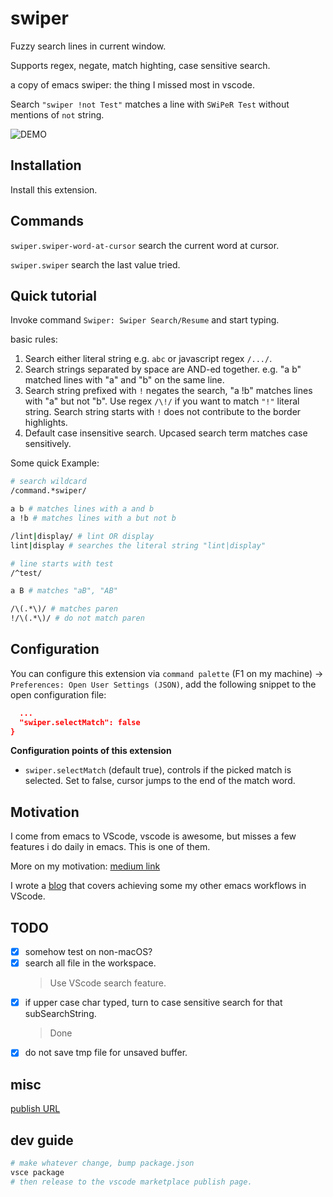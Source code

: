 # swiper

Fuzzy search lines in current window.

Supports regex, negate, match highting, case sensitive search.

a copy of emacs swiper: the thing I missed most in vscode.

Search `"swiper !not Test"` matches a line with `SWiPeR Test` without mentions of `not` string.

![DEMO](./img/swiper-silver.gif)

## Installation

Install this extension.

## Commands

`swiper.swiper-word-at-cursor` search the current word at cursor.

`swiper.swiper` search the last value tried.

## Quick tutorial

Invoke command `Swiper: Swiper Search/Resume` and start typing.

basic rules:

1. Search either literal string e.g. `abc` or javascript regex `/.../`.
2. Search strings separated by space are AND-ed together. e.g. "a b" matched lines with "a" and "b" on the same line.
3. Search string prefixed with `!` negates the search, "a !b" matches lines with "a" but not "b". Use regex `/\!/` if you want to match `"!"` literal string.
   Search string starts with `!` does not contribute to the border highlights.
4. Default case insensitive search. Upcased search term matches case sensitively.

Some quick Example:

```sh
# search wildcard
/command.*swiper/

a b # matches lines with a and b
a !b # matches lines with a but not b

/lint|display/ # lint OR display
lint|display # searches the literal string "lint|display"

# line starts with test
/^test/

a B # matches "aB", "AB"

/\(.*\)/ # matches paren
!/\(.*\)/ # do not match paren
```

## Configuration

You can configure this extension via `command palette` (F1 on my machine) -> `Preferences: Open User Settings (JSON)`, add the following snippet to the open configuration file:

```json
  ...
  "swiper.selectMatch": false
}
```

**Configuration points of this extension**

- `swiper.selectMatch` (default true), controls if the picked match is selected. Set to false, cursor jumps to the end of the match word.

## Motivation

I come from emacs to VScode, vscode is awesome, but misses a few features i do daily in emacs. This is one of them.

More on my motivation: [medium link](https://medium.com/@wenhoujx/vscode-productivity-quick-narrow-down-to-the-searched-line-1f8052acac0b?source=friends_link&sk=995200d35ae6570c186c3322be2816c7)

I wrote a [blog](https://medium.com/@wenhoujx/boot-productivity-with-vscode-tasks-c98fa0f8b567?source=friends_link&sk=1b435e151d2982a2e1c53ff5dcdba5b1) that covers achieving some my other emacs workflows in VScode.

## TODO

- [x] somehow test on non-macOS?
- [x] search all file in the workspace.
    >  Use VScode search feature.
- [x] if upper case char typed, turn to case sensitive search for that subSearchString.
    > Done
- [x] do not save tmp file for unsaved buffer.

## misc

[publish URL](https://marketplace.visualstudio.com/manage/publishers/wenhoujx)

## dev guide

```sh
# make whatever change, bump package.json 
vsce package
# then release to the vscode marketplace publish page.
```
